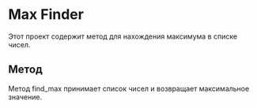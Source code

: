 # Max Finder

Этот проект содержит метод для нахождения максимума в списке чисел.

## Метод

Метод find_max принимает список чисел и возвращает максимальное значение.

